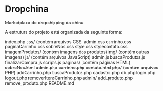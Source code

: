 # Dropchina
Marketplace de dropshipping da china

A estrutura do projeto está organizada da seguinte forma:

index.php
css/ (contém arquivos CSS)
	admin.css
	carrinho.css
	paginaCarrinho.css
	sobreNos.css
	style.css
	stylecontato.css
imagemProdutos/ (contém imagens dos produtos)
img/ (contém outras imagens)
js/ (contém arquivos JavaScript)
	admin.js
	buscaProdutos.js
    	finalizarCompra.js
	scripts.js
paginas/ (contém páginas HTML)
	sobreNos.html
	admin.php
	carrinho.php
    contato.html
php/ (contém arquivos PHP)
	addCarrinho.php
	buscaProdutos.php
	cadastro.php
	db.php
	login.php
	logout.php
    	removerItensCarrinho.php
	admin/
		add_produto.php
		remove_produto.php
README.md